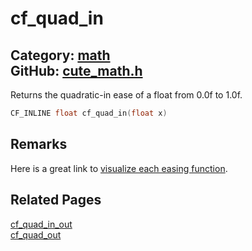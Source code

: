 [](../header.md ':include')

# cf_quad_in

Category: [math](/api_reference?id=math)  
GitHub: [cute_math.h](https://github.com/RandyGaul/cute_framework/blob/master/include/cute_math.h)  
---

Returns the quadratic-in ease of a float from 0.0f to 1.0f.

```cpp
CF_INLINE float cf_quad_in(float x)
```

## Remarks

Here is a great link to [visualize each easing function](https://easings.net/).

## Related Pages

[cf_quad_in_out](/math/cf_quad_in_out.md)  
[cf_quad_out](/math/cf_quad_out.md)  
